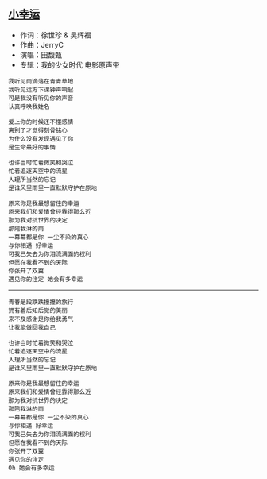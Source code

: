 ## [小幸运](http://changba.com/s/L2UsX2LRzkoBbUdgg-cpAA)

* 作词：徐世珍 & 吴辉福
* 作曲：JerryC
* 演唱：田馥甄
* 专辑：我的少女时代 电影原声带

```
我听见雨滴落在青青草地
我听见远方下课钟声响起
可是我没有听见你的声音
认真呼唤我姓名

爱上你的时候还不懂感情
离别了才觉得刻骨铭心
为什么没有发现遇见了你
是生命最好的事情

也许当时忙着微笑和哭泣
忙着追逐天空中的流星
人理所当然的忘记
是谁风里雨里一直默默守护在原地

原来你是我最想留住的幸运
原来我们和爱情曾经靠得那么近
那为我对抗世界的决定
那陪我淋的雨
一幕幕都是你 一尘不染的真心
与你相遇 好幸运
可我已失去为你泪流满面的权利
但愿在我看不到的天际
你张开了双翼
遇见你的注定 她会有多幸运
```

---

```
青春是段跌跌撞撞的旅行
拥有着后知后觉的美丽
来不及感谢是你给我勇气
让我能做回我自己

也许当时忙着微笑和哭泣
忙着追逐天空中的流星
人理所当然的忘记
是谁风里雨里一直默默守护在原地

原来你是我最想留住的幸运
原来我们和爱情曾经靠得那么近
那为我对抗世界的决定
那陪我淋的雨
一幕幕都是你 一尘不染的真心
与你相遇 好幸运
可我已失去为你泪流满面的权利
但愿在我看不到的天际
你张开了双翼
遇见你的注定
Oh 她会有多幸运
```
